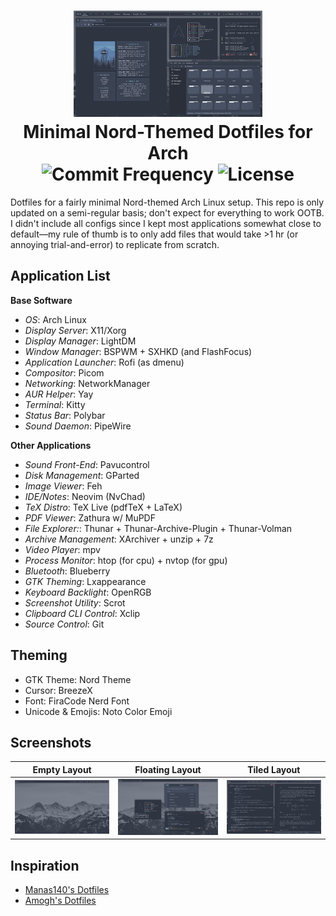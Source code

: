 <h1 align="center">
  <img src="https://github.com/Hudson-Liu/Dotfiles-Desktop/blob/main/Configuration-Setup.png" width="60%">
  <br>
  Minimal Nord-Themed Dotfiles for Arch
  <br>
  <img src="https://img.shields.io/github/commit-activity/y/Hudson-Liu/Dotfiles?style=for-the-badge&labelColor=%234c566a&color=%235e81ac" alt="Commit Frequency">
  <img src="https://img.shields.io/github/license/Hudson-Liu/Dotfiles?style=for-the-badge&labelColor=%234c566a&color=%235e81ac" alt="License">
</h1>

Dotfiles for a fairly minimal Nord-themed Arch Linux setup. This repo is only updated on a semi-regular basis; don't expect for everything to work OOTB. I didn't include all configs since I kept most applications somewhat close to default—my rule of thumb is to only add files that would take >1 hr (or annoying trial-and-error) to replicate from scratch.
## Application List
**Base Software**
- *OS*: Arch Linux
- *Display Server*: X11/Xorg
- *Display Manager*: LightDM
- *Window Manager*: BSPWM + SXHKD (and FlashFocus)
- *Application Launcher*: Rofi (as dmenu)
- *Compositor*: Picom
- *Networking*: NetworkManager
- *AUR Helper*: Yay
- *Terminal*: Kitty
- *Status Bar*: Polybar
- *Sound Daemon*: PipeWire

**Other Applications**
- *Sound Front-End*: Pavucontrol
- *Disk Management*: GParted
- *Image Viewer*: Feh
- *IDE/Notes*: Neovim (NvChad)
- *TeX Distro*: TeX Live (pdfTeX + LaTeX)
- *PDF Viewer*: Zathura w/ MuPDF
- *File Explorer:*: Thunar + Thunar-Archive-Plugin + Thunar-Volman
- *Archive Management*: XArchiver + unzip + 7z
- *Video Player*:  mpv
- *Process Monitor*: htop (for cpu) + nvtop (for gpu)
- *Bluetooth*: Blueberry
- *GTK Theming*: Lxappearance
- *Keyboard Backlight*: OpenRGB
- *Screenshot Utility*: Scrot
- *Clipboard CLI Control*: Xclip
- *Source Control*: Git

## Theming
  - GTK Theme: Nord Theme
  - Cursor: BreezeX
  - Font: FiraCode Nerd Font
  - Unicode & Emojis: Noto Color Emoji
## Screenshots

| Empty Layout | Floating Layout | Tiled Layout |
|--------------|-----------------|--------------|
| ![Empty](Empty-Screen.png) | ![Floating](Floating-Window-Demo.png) | ![Tiled](Notetaking.png) |

## Inspiration
- [Manas140's Dotfiles](https://github.com/Manas140/dotfiles)
- [Amogh's Dotfiles](https://github.com/amogh-w/dotfiles)

